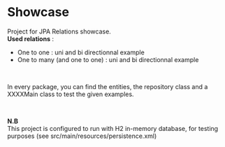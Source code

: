 # Showcase
  Project for JPA Relations showcase.
  <br>
  <b>Used relations</b> :
  <br>
  <ul>
    <li>One to one : uni and bi directionnal example</li>
    <li>One to many (and one to one) : uni and bi directionnal example</li>
  </ul>

<br>

  In every package, you can find the entities, the repository class and a XXXXMain class to test the given examples.
  
<br>

  <b>N.B</b>
  <br>
  This project is configured to run with H2 in-memory database, for testing purposes (see src/main/resources/persistence.xml)
  
